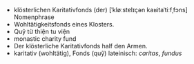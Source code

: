 - klösterlichen Karitativfonds (der)	[ˈkløːstɐlɪçən kaʁitaˈtiːfˌfɔns]	Nomenphrase
- Wohltätigkeitsfonds eines Klosters.
- Quỹ từ thiện tu viện
- monastic charity fund
- Der klösterliche Karitativfonds half den Armen.
- karitativ (wohltätig), Fonds (quỹ)	lateinisch: *caritas*, *fundus*